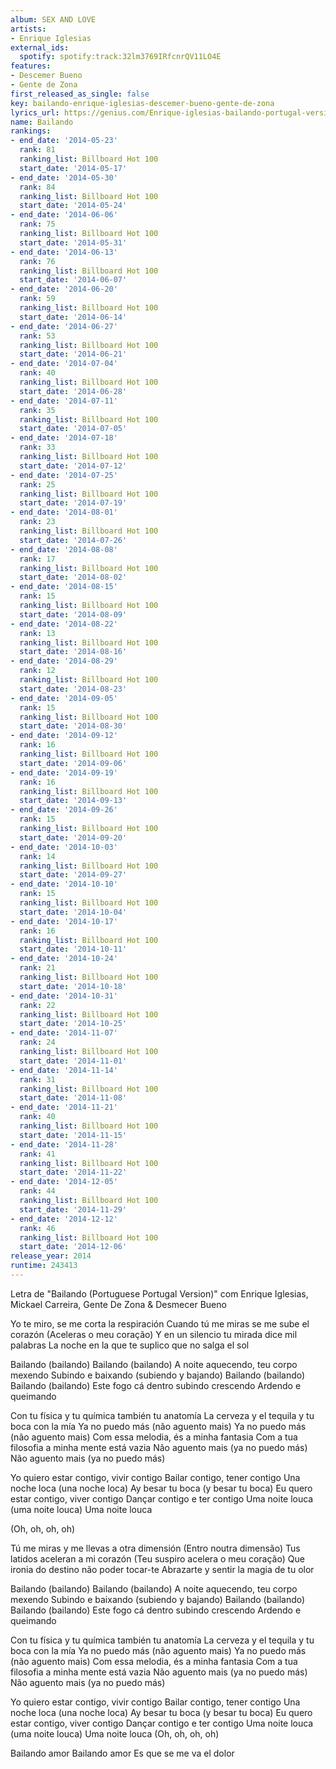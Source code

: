 ```yaml
---
album: SEX AND LOVE
artists:
- Enrique Iglesias
external_ids:
  spotify: spotify:track:32lm3769IRfcnrQV11LO4E
features:
- Descemer Bueno
- Gente de Zona
first_released_as_single: false
key: bailando-enrique-iglesias-descemer-bueno-gente-de-zona
lyrics_url: https://genius.com/Enrique-iglesias-bailando-portugal-version-lyrics
name: Bailando
rankings:
- end_date: '2014-05-23'
  rank: 81
  ranking_list: Billboard Hot 100
  start_date: '2014-05-17'
- end_date: '2014-05-30'
  rank: 84
  ranking_list: Billboard Hot 100
  start_date: '2014-05-24'
- end_date: '2014-06-06'
  rank: 75
  ranking_list: Billboard Hot 100
  start_date: '2014-05-31'
- end_date: '2014-06-13'
  rank: 76
  ranking_list: Billboard Hot 100
  start_date: '2014-06-07'
- end_date: '2014-06-20'
  rank: 59
  ranking_list: Billboard Hot 100
  start_date: '2014-06-14'
- end_date: '2014-06-27'
  rank: 53
  ranking_list: Billboard Hot 100
  start_date: '2014-06-21'
- end_date: '2014-07-04'
  rank: 40
  ranking_list: Billboard Hot 100
  start_date: '2014-06-28'
- end_date: '2014-07-11'
  rank: 35
  ranking_list: Billboard Hot 100
  start_date: '2014-07-05'
- end_date: '2014-07-18'
  rank: 33
  ranking_list: Billboard Hot 100
  start_date: '2014-07-12'
- end_date: '2014-07-25'
  rank: 25
  ranking_list: Billboard Hot 100
  start_date: '2014-07-19'
- end_date: '2014-08-01'
  rank: 23
  ranking_list: Billboard Hot 100
  start_date: '2014-07-26'
- end_date: '2014-08-08'
  rank: 17
  ranking_list: Billboard Hot 100
  start_date: '2014-08-02'
- end_date: '2014-08-15'
  rank: 15
  ranking_list: Billboard Hot 100
  start_date: '2014-08-09'
- end_date: '2014-08-22'
  rank: 13
  ranking_list: Billboard Hot 100
  start_date: '2014-08-16'
- end_date: '2014-08-29'
  rank: 12
  ranking_list: Billboard Hot 100
  start_date: '2014-08-23'
- end_date: '2014-09-05'
  rank: 15
  ranking_list: Billboard Hot 100
  start_date: '2014-08-30'
- end_date: '2014-09-12'
  rank: 16
  ranking_list: Billboard Hot 100
  start_date: '2014-09-06'
- end_date: '2014-09-19'
  rank: 16
  ranking_list: Billboard Hot 100
  start_date: '2014-09-13'
- end_date: '2014-09-26'
  rank: 15
  ranking_list: Billboard Hot 100
  start_date: '2014-09-20'
- end_date: '2014-10-03'
  rank: 14
  ranking_list: Billboard Hot 100
  start_date: '2014-09-27'
- end_date: '2014-10-10'
  rank: 15
  ranking_list: Billboard Hot 100
  start_date: '2014-10-04'
- end_date: '2014-10-17'
  rank: 16
  ranking_list: Billboard Hot 100
  start_date: '2014-10-11'
- end_date: '2014-10-24'
  rank: 21
  ranking_list: Billboard Hot 100
  start_date: '2014-10-18'
- end_date: '2014-10-31'
  rank: 22
  ranking_list: Billboard Hot 100
  start_date: '2014-10-25'
- end_date: '2014-11-07'
  rank: 24
  ranking_list: Billboard Hot 100
  start_date: '2014-11-01'
- end_date: '2014-11-14'
  rank: 31
  ranking_list: Billboard Hot 100
  start_date: '2014-11-08'
- end_date: '2014-11-21'
  rank: 40
  ranking_list: Billboard Hot 100
  start_date: '2014-11-15'
- end_date: '2014-11-28'
  rank: 41
  ranking_list: Billboard Hot 100
  start_date: '2014-11-22'
- end_date: '2014-12-05'
  rank: 44
  ranking_list: Billboard Hot 100
  start_date: '2014-11-29'
- end_date: '2014-12-12'
  rank: 46
  ranking_list: Billboard Hot 100
  start_date: '2014-12-06'
release_year: 2014
runtime: 243413
---
```

Letra de "Bailando (Portuguese Portugal Version)" com
Enrique Iglesias, Mickael Carreira, Gente De Zona & Desmecer Bueno

Yo te miro, se me corta la respiración
Cuando tú me miras se me sube el corazón
(Aceleras o meu coração)
Y en un silencio tu mirada dice mil palabras
La noche en la que te suplico que no salga el sol

Bailando (bailando)
Bailando (bailando)
A noite aquecendo, teu corpo mexendo
Subindo e baixando (subiendo y bajando)
Bailando (bailando)
Bailando (bailando)
Este fogo cá dentro subindo crescendo
Ardendo e queimando

Con tu física y tu química también tu anatomía
La cerveza y el tequila y tu boca con la mía
Ya no puedo más (não aguento mais)
Ya no puedo más (não aguento mais)
Com essa melodia, és a minha fantasia
Com a tua filosofia a minha mente está vazia
Não aguento mais (ya no puedo más)
Não aguento mais (ya no puedo más)

Yo quiero estar contigo, vivir contigo
Bailar contigo, tener contigo
Una noche loca (una noche loca)
Ay besar tu boca (y besar tu boca)
Eu quero estar contigo, viver contigo
Dançar contigo e ter contigo
Uma noite louca (uma noite louca)
Uma noite louca

(Oh, oh, oh, oh)

Tú me miras y me llevas a otra dimensión
(Entro noutra dimensão)
Tus latidos aceleran a mi corazón
(Teu suspiro acelera o meu coração)
Que ironia do destino não poder tocar-te
Abrazarte y sentir la magia de tu olor

Bailando (bailando)
Bailando (bailando)
A noite aquecendo, teu corpo mexendo
Subindo e baixando (subiendo y bajando)
Bailando (bailando)
Bailando (bailando)
Este fogo cá dentro subindo crescendo
Ardendo e queimando

Con tu física y tu química también tu anatomía
La cerveza y el tequila y tu boca con la mía
Ya no puedo más (não aguento mais)
Ya no puedo más (não aguento mais)
Com essa melodia, és a minha fantasia
Com a tua filosofia a minha mente está vazia
Não aguento mais (ya no puedo más)
Não aguento mais (ya no puedo más)

Yo quiero estar contigo, vivir contigo
Bailar contigo, tener contigo
Una noche loca (una noche loca)
Ay besar tu boca (y besar tu boca)
Eu quero estar contigo, viver contigo
Dançar contigo e ter contigo
Uma noite louca (uma noite louca)
Uma noite louca
(Oh, oh, oh, oh)

Bailando amor
Bailando amor
Es que se me va el dolor
